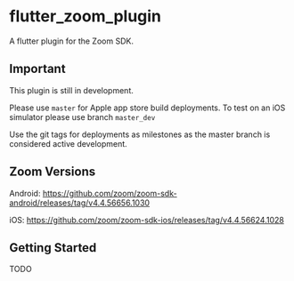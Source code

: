 # flutter_zoom_plugin

A flutter plugin for the Zoom SDK.

## Important

This plugin is still in development.

Please use ```master``` for Apple app store build deployments. To test on an iOS simulator please use branch ```master_dev```

Use the git tags for deployments as milestones as the master branch is considered active development.

## Zoom Versions

Android: https://github.com/zoom/zoom-sdk-android/releases/tag/v4.4.56656.1030
 
iOS: https://github.com/zoom/zoom-sdk-ios/releases/tag/v4.4.56624.1028

## Getting Started

TODO

